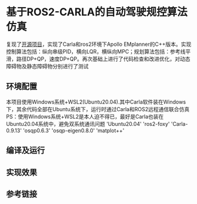 # 基于ROS2-CARLA的自动驾驶规控算法仿真
复现了[开源项目](https://github.com/GoGoGo13579/Planning-and-Control-based-on-Carla-and-ROS2)，实现了Carla和ros2环境下Apollo EMplanner的C++版本。实现控制算法包括：纵向串级PID，横向LQR，横纵向MPC；规划算法包括：参考线平滑，路径DP+QP，速度DP+QP。再次基础上进行了代码检查和改进优化，对动态障碍物及静态障碍物分别进行了测试

## 环境配置
本项目使用Windows系统+WSL2(Ubuntu20.04).其中Carla软件装在Windows下，其余代码全部在Ubuntu系统下，运行时通过Carla和ROS2远程通信联合仿真
PS：使用Windows系统+WSL2是本人迫不得已，最好是Carla也装在Ubuntu20.04系统中，避免双系统通讯问题
'Ubuntu20.04'
'ros2-foxy'
'Carla-0.9.13'
'osqp0.6.3'
'osqp-eigen0.8.0'
'matplot++'

## 编译及运行

## 实现效果

## 参考链接
